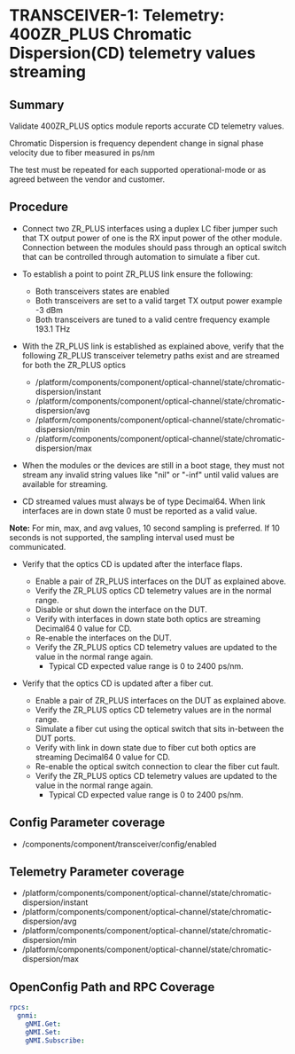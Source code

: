 # TRANSCEIVER-1: Telemetry: 400ZR_PLUS Chromatic Dispersion(CD) telemetry values streaming

## Summary

Validate 400ZR_PLUS optics module reports accurate CD telemetry values.

Chromatic Dispersion is frequency dependent change in signal phase velocity due
to fiber measured in ps/nm

The test must be repeated for each supported operational-mode or as agreed between the vendor and customer.

## Procedure

*   Connect two ZR_PLUS interfaces using a duplex LC fiber jumper such that TX
    output power of one is the RX input power of the other module. Connection
    between the modules should pass through an optical switch that can be
    controlled through automation to simulate a fiber cut.  
*   To establish a point to point ZR_PLUS link ensure the following:
      * Both transceivers states are enabled
      * Both transceivers are set to a valid target TX output power
        example -3 dBm
      * Both transceivers are tuned to a valid centre frequency
        example 193.1 THz
*   With the ZR_PLUS link is established as explained above, verify that the
    following ZR_PLUS transceiver telemetry paths exist and are streamed for both
    the ZR_PLUS optics
    *   /platform/components/component/optical-channel/state/chromatic-dispersion/instant
    *   /platform/components/component/optical-channel/state/chromatic-dispersion/avg
    *   /platform/components/component/optical-channel/state/chromatic-dispersion/min
    *   /platform/components/component/optical-channel/state/chromatic-dispersion/max

*   When the modules or the devices are still in a boot stage, they must not
    stream any invalid string values like "nil" or "-inf" until valid values
    are available for streaming.

*   CD streamed values must always be of type Decimal64.
    When link interfaces are in down state 0 must be reported as a valid
    value.

**Note:** For min, max, and avg values, 10 second sampling is preferred. If 
          10 seconds is not supported, the sampling interval used must be
          communicated.


*   Verify that the optics CD is updated after the interface flaps.

    *   Enable a pair of ZR_PLUS interfaces on the DUT as explained above.
    *   Verify the ZR_PLUS optics CD telemetry values are in the normal range.
    *   Disable or shut down the interface on the DUT.
    *   Verify with interfaces in down state both optics are streaming Decimal64 0
        value for CD.
    *   Re-enable the interfaces on the DUT.
    *   Verify the ZR_PLUS optics CD telemetry values are updated to the
        value in the normal range again.
        * Typical CD expected value range is 0 to 2400 ps/nm.

*   Verify that the optics CD is updated after a fiber cut.

    *   Enable a pair of ZR_PLUS interfaces on the DUT as explained above.
    *   Verify the ZR_PLUS optics CD telemetry values are in the normal
        range.
    *   Simulate a fiber cut using the optical switch that sits in-between the
        DUT ports.
    *   Verify with link in down state due to fiber cut both optics are streaming
        Decimal64 0 value for CD.
    *   Re-enable the optical switch connection to clear the fiber cut fault.
    *   Verify the ZR_PLUS optics CD telemetry values are updated to the value in the normal
        range again.
        * Typical CD expected value range is 0 to 2400 ps/nm.

## Config Parameter coverage

*   /components/component/transceiver/config/enabled

## Telemetry Parameter coverage

*   /platform/components/component/optical-channel/state/chromatic-dispersion/instant
*   /platform/components/component/optical-channel/state/chromatic-dispersion/avg
*   /platform/components/component/optical-channel/state/chromatic-dispersion/min
*   /platform/components/component/optical-channel/state/chromatic-dispersion/max

## OpenConfig Path and RPC Coverage
```yaml
rpcs:
  gnmi:
    gNMI.Get:
    gNMI.Set:
    gNMI.Subscribe:
```
